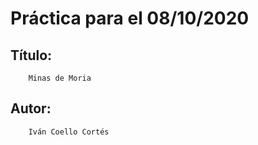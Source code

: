 # Práctica para el 08/10/2020

## Título:
        Minas de Moria

## Autor:
        Iván Coello Cortés